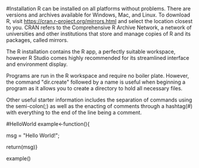#Installation
R can be installed on all platforms without problems.  There are versions and archives available for Windows, Mac, and Linux.  To download R, visit https://cran.r-project.org/mirrors.html and select the location closest to you.  CRAN refers to the Comprehensive R Archive Network, a network of universities and other institutions that store and manage copies of R and its packages, called mirrors.

The R installation contains the R app, a perfectly suitable workspace, however R Studio comes highly recommended for its streamlined interface and environment display.  

Programs are run in the R workspace and require no boiler plate. However, the command "dir.create" followed by a name is useful when beginning a program as it allows you to create a directory to hold all necessary files.

Other useful starter information includes the separation of commands using the semi-colon(;) as well as the enacting of comments through a hashtag(#) with everything to the end of the line being a comment.


#HelloWorld
example<-function(){

msg = "Hello World!";

return(msg)}

example()
